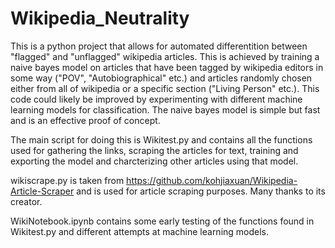 # Wikipedia_Neutrality
This is a python project that allows for automated differentition between "flagged" and "unflagged" wikipedia articles. This is achieved by training a naive bayes model on articles that have been tagged by wikipedia editors in some way ("POV", "Autobiographical" etc.) and articles randomly chosen either from all of wikipedia or a specific section ("Living Person" etc.). This code could likely be improved by experimenting with different machine learning models for classification. The naive bayes model is simple but fast and is an effective proof of concept.

The main script for doing this is Wikitest.py and contains all the functions used for gathering the links, scraping the articles for text, training and exporting the model and charcterizing other articles using that model.

wikiscrape.py is taken from https://github.com/kohjiaxuan/Wikipedia-Article-Scraper and is used for article scraping purposes. Many thanks to its creator.

WikiNotebook.ipynb contains some early testing of the functions found in Wikitest.py and different attempts at machine learning models.

